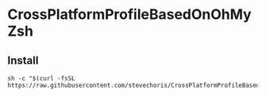 # CrossPlatformProfileBasedOnOhMyZsh

## Install


```
sh -c "$(curl -fsSL https://raw.githubusercontent.com/stevechoris/CrossPlatformProfileBasedOnOhMyZsh/master/tools/install.sh)"
```


